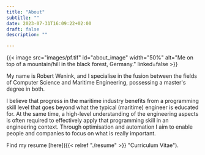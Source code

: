 ```yaml
---
title: "About"
subtitle: ""
date: 2023-07-31T16:09:22+02:00
draft: false
description: ""

---
```


<!--more-->
<div class="wrap-around">
{{< image src="images/pf.tif" id="about_image" width="50%" alt="Me on top of a mountain/hill in the black forest, Germany." linked=false >}}

My name is Robert Wenink, and I specialise in the fusion between the fields of Computer Science and Maritime Engineering, possessing a master's degree in both. 

I believe that progress in the maritime industry benefits from a programming skill level that goes beyond what the typical (maritime) engineer is educated for. At the same time, a high-level understanding of the engineering aspects is often required to effectively apply that programming skill in an engineering context. Through optimisation and automation I aim to enable people and companies to focus on what is really important.
<!-- Through -code or process- optimisation and automation, I want to enable others to companies can focus on the subjects that really matter. -->

Find my resume [here]({{< relref "./resume" >}} "Curriculum Vitae").